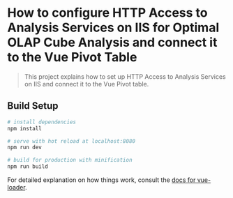 # How to configure HTTP Access to Analysis Services on IIS for Optimal OLAP Cube Analysis and connect it to the Vue Pivot Table

> This project explains how to set up HTTP Access to Analysis Services on IIS and connect it to the Vue Pivot table.

## Build Setup

``` bash
# install dependencies
npm install

# serve with hot reload at localhost:8080
npm run dev

# build for production with minification
npm run build
```

For detailed explanation on how things work, consult the [docs for vue-loader](http://vuejs.github.io/vue-loader).
